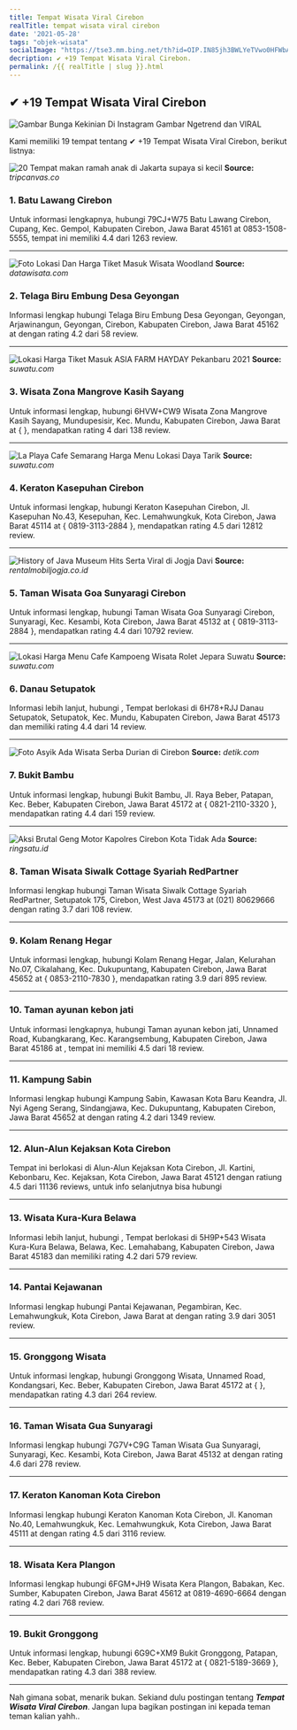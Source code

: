 ```yaml
---
title: Tempat Wisata Viral Cirebon
realTitle: tempat wisata viral cirebon
date: '2021-05-28'
tags: "objek-wisata"
socialImage: "https://tse3.mm.bing.net/th?id=OIP.IN85jh3BWLYeTVwo0HFWbAHaJQ&amp;pid=15.1"
decription: ✔ +19 Tempat Wisata Viral Cirebon.
permalink: /{{ realTitle | slug }}.html
---
```


## ✔ +19 Tempat Wisata Viral Cirebon

![Gambar Bunga Kekinian Di Instagram  Gambar Ngetrend dan VIRAL](https://cdn-brilio-net.akamaized.net/news/2019/08/12/168815/1079975-1000xauto-hantaran-seserahan.jpg)



Kami memiliki 19 tempat tentang ✔ +19 Tempat Wisata Viral Cirebon, berikut listnya:



![20 Tempat makan ramah anak di Jakarta supaya si kecil ](https://tse2.mm.bing.net/th?id=OIP.4TTeUQeWogow0sXxnpTmhAHaD4&amp;pid=15.1)
**Source:** _tripcanvas.co_


### 1. Batu Lawang Cirebon



Untuk informasi lengkapnya, hubungi 79CJ+W75 Batu Lawang Cirebon, Cupang, Kec. Gempol, Kabupaten Cirebon, Jawa Barat 45161 at 0853-1508-5555, tempat ini memiliki 4.4 dari 1263 review.

---


![Foto Lokasi Dan Harga Tiket Masuk Wisata Woodland ](https://tse1.mm.bing.net/th?id=OIP.AEGSAaKsZX4WagpUX46qqQHaHq&amp;pid=15.1)
**Source:** _datawisata.com_


### 2. Telaga Biru Embung Desa Geyongan



Informasi lengkap hubungi Telaga Biru Embung Desa Geyongan, Geyongan, Arjawinangun, Geyongan, Cirebon, Kabupaten Cirebon, Jawa Barat 45162 at  dengan rating 4.2 dari 58 review.

---


![Lokasi  Harga Tiket Masuk ASIA FARM HAYDAY Pekanbaru 2021 ](https://tse2.mm.bing.net/th?id=OIP.SYDkEU9EuNJ-TGVLJHKwdwHaJQ&amp;pid=15.1)
**Source:** _suwatu.com_


### 3. Wisata Zona Mangrove Kasih Sayang



Untuk informasi lengkap, hubungi 6HVW+CW9 Wisata Zona Mangrove Kasih Sayang, Mundupesisir, Kec. Mundu, Kabupaten Cirebon, Jawa Barat at {  }, mendapatkan rating 4 dari 138 review.

---


![La Playa Cafe Semarang Harga Menu Lokasi Daya Tarik ](https://tse4.mm.bing.net/th?id=OIP.z-ozj8pd50MSfjE7yX8rkgHaJQ&amp;pid=15.1)
**Source:** _suwatu.com_


### 4. Keraton Kasepuhan Cirebon



Untuk informasi lengkap, hubungi Keraton Kasepuhan Cirebon, Jl. Kasepuhan No.43, Kesepuhan, Kec. Lemahwungkuk, Kota Cirebon, Jawa Barat 45114 at { 0819-3113-2884 }, mendapatkan rating 4.5 dari 12812 review.

---


![History of Java Museum Hits Serta Viral di Jogja  Davi ](https://tse3.mm.bing.net/th?id=OIP.EPlWJdhMrxNgEqdmdsTNAgAAAA&amp;pid=15.1)
**Source:** _rentalmobiljogja.co.id_


### 5. Taman Wisata Goa Sunyaragi Cirebon



Untuk informasi lengkap, hubungi Taman Wisata Goa Sunyaragi Cirebon, Sunyaragi, Kec. Kesambi, Kota Cirebon, Jawa Barat 45132 at { 0819-3113-2884 }, mendapatkan rating 4.4 dari 10792 review.

---


![Lokasi  Harga Menu Cafe Kampoeng Wisata Rolet Jepara  Suwatu](https://tse3.mm.bing.net/th?id=OIP.E7l4s6cX7k2fWnQwFDZe-AHaJJ&amp;pid=15.1)
**Source:** _suwatu.com_


### 6. Danau Setupatok



Informasi lebih lanjut, hubungi , Tempat berlokasi di 6H78+RJJ Danau Setupatok, Setupatok, Kec. Mundu, Kabupaten Cirebon, Jawa Barat 45173 dan memiliki rating 4.4 dari 14 review.

---


![Foto Asyik Ada Wisata Serba Durian di Cirebon](https://tse4.mm.bing.net/th?id=OIP.ZuMkFXWZGIj2LjTjcKfnpwHaEL&amp;pid=15.1)
**Source:** _detik.com_


### 7. Bukit Bambu



Untuk informasi lengkap, hubungi Bukit Bambu, Jl. Raya Beber, Patapan, Kec. Beber, Kabupaten Cirebon, Jawa Barat 45172 at { 0821-2110-3320 }, mendapatkan rating 4.4 dari 159 review.

---


![Aksi Brutal Geng Motor Kapolres Cirebon Kota Tidak Ada ](https://tse1.mm.bing.net/th?id=OIP.7ixNBprjJzPXSwUQWEhm0gHaE8&amp;pid=15.1)
**Source:** _ringsatu.id_


### 8. Taman Wisata Siwalk Cottage Syariah RedPartner



Informasi lengkap hubungi Taman Wisata Siwalk Cottage Syariah RedPartner, Setupatok 175, Cirebon, West Java 45173 at (021) 80629666 dengan rating 3.7 dari 108 review.

---


### 9. Kolam Renang Hegar



Untuk informasi lengkap, hubungi Kolam Renang Hegar, Jalan, Kelurahan No.07, Cikalahang, Kec. Dukupuntang, Kabupaten Cirebon, Jawa Barat 45652 at { 0853-2110-7830 }, mendapatkan rating 3.9 dari 895 review.

---


### 10. Taman ayunan kebon jati



Untuk informasi lengkapnya, hubungi Taman ayunan kebon jati, Unnamed Road, Kubangkarang, Kec. Karangsembung, Kabupaten Cirebon, Jawa Barat 45186 at , tempat ini memiliki 4.5 dari 18 review.

---


### 11. Kampung Sabin



Informasi lengkap hubungi Kampung Sabin, Kawasan Kota Baru Keandra, Jl. Nyi Ageng Serang, Sindangjawa, Kec. Dukupuntang, Kabupaten Cirebon, Jawa Barat 45652 at  dengan rating 4.2 dari 1349 review.

---


### 12. Alun-Alun Kejaksan Kota Cirebon



Tempat ini berlokasi di Alun-Alun Kejaksan Kota Cirebon, Jl. Kartini, Kebonbaru, Kec. Kejaksan, Kota Cirebon, Jawa Barat 45121 dengan ratiung 4.5 dari 11136 reviews, untuk info selanjutnya bisa hubungi 

---


### 13. Wisata Kura-Kura Belawa



Informasi lebih lanjut, hubungi , Tempat berlokasi di 5H9P+543 Wisata Kura-Kura Belawa, Belawa, Kec. Lemahabang, Kabupaten Cirebon, Jawa Barat 45183 dan memiliki rating 4.2 dari 579 review.

---


### 14. Pantai Kejawanan



Informasi lengkap hubungi Pantai Kejawanan, Pegambiran, Kec. Lemahwungkuk, Kota Cirebon, Jawa Barat at  dengan rating 3.9 dari 3051 review.

---


### 15. Gronggong Wisata



Untuk informasi lengkap, hubungi Gronggong Wisata, Unnamed Road, Kondangsari, Kec. Beber, Kabupaten Cirebon, Jawa Barat 45172 at {  }, mendapatkan rating 4.3 dari 264 review.

---


### 16. Taman Wisata Gua Sunyaragi



Informasi lengkap hubungi 7G7V+C9G Taman Wisata Gua Sunyaragi, Sunyaragi, Kec. Kesambi, Kota Cirebon, Jawa Barat 45132 at  dengan rating 4.6 dari 278 review.

---


### 17. Keraton Kanoman Kota Cirebon



Informasi lengkap hubungi Keraton Kanoman Kota Cirebon, Jl. Kanoman No.40, Lemahwungkuk, Kec. Lemahwungkuk, Kota Cirebon, Jawa Barat 45111 at  dengan rating 4.5 dari 3116 review.

---


### 18. Wisata Kera Plangon



Informasi lengkap hubungi 6FGM+JH9 Wisata Kera Plangon, Babakan, Kec. Sumber, Kabupaten Cirebon, Jawa Barat 45612 at 0819-4690-6664 dengan rating 4.2 dari 768 review.

---


### 19. Bukit Gronggong



Untuk informasi lengkap, hubungi 6G9C+XM9 Bukit Gronggong, Patapan, Kec. Beber, Kabupaten Cirebon, Jawa Barat 45172 at { 0821-5189-3669 }, mendapatkan rating 4.3 dari 388 review.

---









Nah gimana sobat, menarik bukan. Sekiand dulu postingan tentang ***Tempat Wisata Viral Cirebon***. Jangan lupa bagikan postingan ini kepada teman teman kalian yahh..
